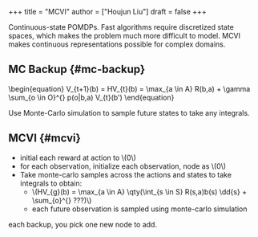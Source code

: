 +++
title = "MCVI"
author = ["Houjun Liu"]
draft = false
+++

Continuous-state POMDPs. Fast algorithms require discretized state spaces, which makes the problem much more difficult to model. MCVI makes continuous representations possible for complex domains.


## MC Backup {#mc-backup}

\begin{equation}
V\_{t+1}(b) = HV\_{t}(b) = \max\_{a \in A} R(b,a) + \gamma \sum\_{o \in O}^{} p(o|b,a) V\_{t}(b')
\end{equation}

Use Monte-Carlo simulation to sample future states to take any integrals.


## MCVI {#mcvi}

-   initial each reward at action to \\(0\\)
-   for each observation, initialize each observation, node as \\(0\\)
-   Take monte-carlo samples across the actions and states to take integrals to obtain:
    -   \\(HV\_{g}(b) = \max\_{a \in A} \qty(\int\_{s \in S} R(s,a)b(s) \dd{s} + \sum\_{o}^{} ???)\\)
    -   each future observation is sampled using monte-carlo simulation

each backup, you pick one new node to add.
